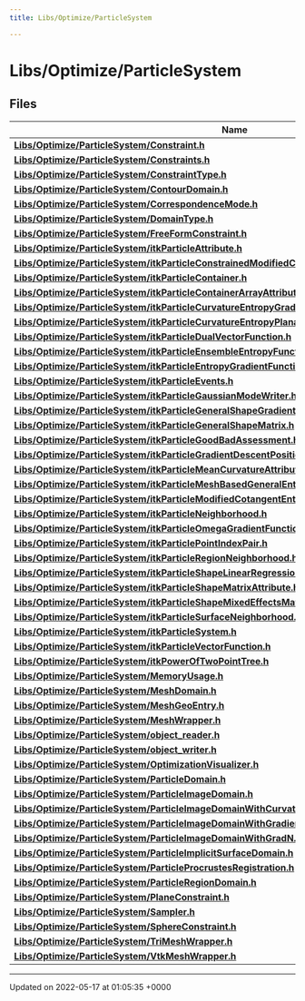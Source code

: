 ```yaml
---
title: Libs/Optimize/ParticleSystem

---
```


# Libs/Optimize/ParticleSystem



## Files

| Name           |
| -------------- |
| **[Libs/Optimize/ParticleSystem/Constraint.h](../Files/Constraint_8h.md#file-constraint.h)**  |
| **[Libs/Optimize/ParticleSystem/Constraints.h](../Files/Constraints_8h.md#file-constraints.h)**  |
| **[Libs/Optimize/ParticleSystem/ConstraintType.h](../Files/ConstraintType_8h.md#file-constrainttype.h)**  |
| **[Libs/Optimize/ParticleSystem/ContourDomain.h](../Files/ContourDomain_8h.md#file-contourdomain.h)**  |
| **[Libs/Optimize/ParticleSystem/CorrespondenceMode.h](../Files/CorrespondenceMode_8h.md#file-correspondencemode.h)**  |
| **[Libs/Optimize/ParticleSystem/DomainType.h](../Files/DomainType_8h.md#file-domaintype.h)**  |
| **[Libs/Optimize/ParticleSystem/FreeFormConstraint.h](../Files/FreeFormConstraint_8h.md#file-freeformconstraint.h)**  |
| **[Libs/Optimize/ParticleSystem/itkParticleAttribute.h](../Files/itkParticleAttribute_8h.md#file-itkparticleattribute.h)**  |
| **[Libs/Optimize/ParticleSystem/itkParticleConstrainedModifiedCotangentEntropyGradientFunction.h](../Files/itkParticleConstrainedModifiedCotangentEntropyGradientFunction_8h.md#file-itkparticleconstrainedmodifiedcotangententropygradientfunction.h)**  |
| **[Libs/Optimize/ParticleSystem/itkParticleContainer.h](../Files/itkParticleContainer_8h.md#file-itkparticlecontainer.h)**  |
| **[Libs/Optimize/ParticleSystem/itkParticleContainerArrayAttribute.h](../Files/itkParticleContainerArrayAttribute_8h.md#file-itkparticlecontainerarrayattribute.h)**  |
| **[Libs/Optimize/ParticleSystem/itkParticleCurvatureEntropyGradientFunction.h](../Files/itkParticleCurvatureEntropyGradientFunction_8h.md#file-itkparticlecurvatureentropygradientfunction.h)**  |
| **[Libs/Optimize/ParticleSystem/itkParticleCurvatureEntropyPlanarConstraint.h](../Files/itkParticleCurvatureEntropyPlanarConstraint_8h.md#file-itkparticlecurvatureentropyplanarconstraint.h)**  |
| **[Libs/Optimize/ParticleSystem/itkParticleDualVectorFunction.h](../Files/itkParticleDualVectorFunction_8h.md#file-itkparticledualvectorfunction.h)**  |
| **[Libs/Optimize/ParticleSystem/itkParticleEnsembleEntropyFunction.h](../Files/itkParticleEnsembleEntropyFunction_8h.md#file-itkparticleensembleentropyfunction.h)**  |
| **[Libs/Optimize/ParticleSystem/itkParticleEntropyGradientFunction.h](../Files/itkParticleEntropyGradientFunction_8h.md#file-itkparticleentropygradientfunction.h)**  |
| **[Libs/Optimize/ParticleSystem/itkParticleEvents.h](../Files/itkParticleEvents_8h.md#file-itkparticleevents.h)**  |
| **[Libs/Optimize/ParticleSystem/itkParticleGaussianModeWriter.h](../Files/itkParticleGaussianModeWriter_8h.md#file-itkparticlegaussianmodewriter.h)**  |
| **[Libs/Optimize/ParticleSystem/itkParticleGeneralShapeGradientMatrix.h](../Files/itkParticleGeneralShapeGradientMatrix_8h.md#file-itkparticlegeneralshapegradientmatrix.h)**  |
| **[Libs/Optimize/ParticleSystem/itkParticleGeneralShapeMatrix.h](../Files/itkParticleGeneralShapeMatrix_8h.md#file-itkparticlegeneralshapematrix.h)**  |
| **[Libs/Optimize/ParticleSystem/itkParticleGoodBadAssessment.h](../Files/itkParticleGoodBadAssessment_8h.md#file-itkparticlegoodbadassessment.h)**  |
| **[Libs/Optimize/ParticleSystem/itkParticleGradientDescentPositionOptimizer.h](../Files/itkParticleGradientDescentPositionOptimizer_8h.md#file-itkparticlegradientdescentpositionoptimizer.h)**  |
| **[Libs/Optimize/ParticleSystem/itkParticleMeanCurvatureAttribute.h](../Files/itkParticleMeanCurvatureAttribute_8h.md#file-itkparticlemeancurvatureattribute.h)**  |
| **[Libs/Optimize/ParticleSystem/itkParticleMeshBasedGeneralEntropyGradientFunction.h](../Files/itkParticleMeshBasedGeneralEntropyGradientFunction_8h.md#file-itkparticlemeshbasedgeneralentropygradientfunction.h)**  |
| **[Libs/Optimize/ParticleSystem/itkParticleModifiedCotangentEntropyGradientFunction.h](../Files/itkParticleModifiedCotangentEntropyGradientFunction_8h.md#file-itkparticlemodifiedcotangententropygradientfunction.h)**  |
| **[Libs/Optimize/ParticleSystem/itkParticleNeighborhood.h](../Files/itkParticleNeighborhood_8h.md#file-itkparticleneighborhood.h)**  |
| **[Libs/Optimize/ParticleSystem/itkParticleOmegaGradientFunction.h](../Files/itkParticleOmegaGradientFunction_8h.md#file-itkparticleomegagradientfunction.h)**  |
| **[Libs/Optimize/ParticleSystem/itkParticlePointIndexPair.h](../Files/itkParticlePointIndexPair_8h.md#file-itkparticlepointindexpair.h)**  |
| **[Libs/Optimize/ParticleSystem/itkParticleRegionNeighborhood.h](../Files/itkParticleRegionNeighborhood_8h.md#file-itkparticleregionneighborhood.h)**  |
| **[Libs/Optimize/ParticleSystem/itkParticleShapeLinearRegressionMatrixAttribute.h](../Files/itkParticleShapeLinearRegressionMatrixAttribute_8h.md#file-itkparticleshapelinearregressionmatrixattribute.h)**  |
| **[Libs/Optimize/ParticleSystem/itkParticleShapeMatrixAttribute.h](../Files/itkParticleShapeMatrixAttribute_8h.md#file-itkparticleshapematrixattribute.h)**  |
| **[Libs/Optimize/ParticleSystem/itkParticleShapeMixedEffectsMatrixAttribute.h](../Files/itkParticleShapeMixedEffectsMatrixAttribute_8h.md#file-itkparticleshapemixedeffectsmatrixattribute.h)**  |
| **[Libs/Optimize/ParticleSystem/itkParticleSurfaceNeighborhood.h](../Files/itkParticleSurfaceNeighborhood_8h.md#file-itkparticlesurfaceneighborhood.h)**  |
| **[Libs/Optimize/ParticleSystem/itkParticleSystem.h](../Files/itkParticleSystem_8h.md#file-itkparticlesystem.h)**  |
| **[Libs/Optimize/ParticleSystem/itkParticleVectorFunction.h](../Files/itkParticleVectorFunction_8h.md#file-itkparticlevectorfunction.h)**  |
| **[Libs/Optimize/ParticleSystem/itkPowerOfTwoPointTree.h](../Files/itkPowerOfTwoPointTree_8h.md#file-itkpoweroftwopointtree.h)**  |
| **[Libs/Optimize/ParticleSystem/MemoryUsage.h](../Files/MemoryUsage_8h.md#file-memoryusage.h)**  |
| **[Libs/Optimize/ParticleSystem/MeshDomain.h](../Files/MeshDomain_8h.md#file-meshdomain.h)**  |
| **[Libs/Optimize/ParticleSystem/MeshGeoEntry.h](../Files/MeshGeoEntry_8h.md#file-meshgeoentry.h)**  |
| **[Libs/Optimize/ParticleSystem/MeshWrapper.h](../Files/MeshWrapper_8h.md#file-meshwrapper.h)**  |
| **[Libs/Optimize/ParticleSystem/object_reader.h](../Files/object__reader_8h.md#file-object-reader.h)**  |
| **[Libs/Optimize/ParticleSystem/object_writer.h](../Files/object__writer_8h.md#file-object-writer.h)**  |
| **[Libs/Optimize/ParticleSystem/OptimizationVisualizer.h](../Files/OptimizationVisualizer_8h.md#file-optimizationvisualizer.h)**  |
| **[Libs/Optimize/ParticleSystem/ParticleDomain.h](../Files/ParticleDomain_8h.md#file-particledomain.h)**  |
| **[Libs/Optimize/ParticleSystem/ParticleImageDomain.h](../Files/ParticleImageDomain_8h.md#file-particleimagedomain.h)**  |
| **[Libs/Optimize/ParticleSystem/ParticleImageDomainWithCurvature.h](../Files/ParticleImageDomainWithCurvature_8h.md#file-particleimagedomainwithcurvature.h)**  |
| **[Libs/Optimize/ParticleSystem/ParticleImageDomainWithGradients.h](../Files/ParticleImageDomainWithGradients_8h.md#file-particleimagedomainwithgradients.h)**  |
| **[Libs/Optimize/ParticleSystem/ParticleImageDomainWithGradN.h](../Files/ParticleImageDomainWithGradN_8h.md#file-particleimagedomainwithgradn.h)**  |
| **[Libs/Optimize/ParticleSystem/ParticleImplicitSurfaceDomain.h](../Files/ParticleImplicitSurfaceDomain_8h.md#file-particleimplicitsurfacedomain.h)**  |
| **[Libs/Optimize/ParticleSystem/ParticleProcrustesRegistration.h](../Files/ParticleProcrustesRegistration_8h.md#file-particleprocrustesregistration.h)**  |
| **[Libs/Optimize/ParticleSystem/ParticleRegionDomain.h](../Files/ParticleRegionDomain_8h.md#file-particleregiondomain.h)**  |
| **[Libs/Optimize/ParticleSystem/PlaneConstraint.h](../Files/PlaneConstraint_8h.md#file-planeconstraint.h)**  |
| **[Libs/Optimize/ParticleSystem/Sampler.h](../Files/Sampler_8h.md#file-sampler.h)**  |
| **[Libs/Optimize/ParticleSystem/SphereConstraint.h](../Files/SphereConstraint_8h.md#file-sphereconstraint.h)**  |
| **[Libs/Optimize/ParticleSystem/TriMeshWrapper.h](../Files/TriMeshWrapper_8h.md#file-trimeshwrapper.h)**  |
| **[Libs/Optimize/ParticleSystem/VtkMeshWrapper.h](../Files/VtkMeshWrapper_8h.md#file-vtkmeshwrapper.h)**  |






-------------------------------

Updated on 2022-05-17 at 01:05:35 +0000
